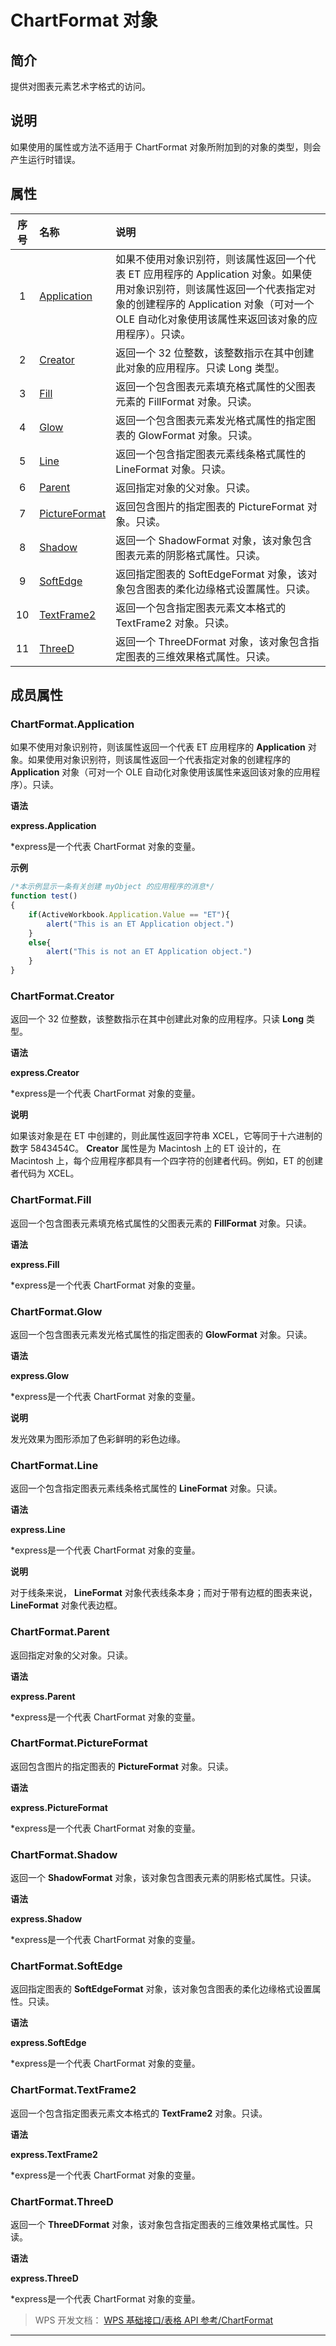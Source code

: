 # ChartFormat 对象

## 简介

提供对图表元素艺术字格式的访问。

## 说明

如果使用的属性或方法不适用于 ChartFormat 对象所附加到的对象的类型，则会产生运行时错误。

## 属性

| 序号 | 名称                                        | 说明                                                                                                                                                                                                                        |
|:----:|:--------------------------------------------|:----------------------------------------------------------------------------------------------------------------------------------------------------------------------------------------------------------------------------|
|  1   | [Application](#ChartFormat.Application)     | 如果不使用对象识别符，则该属性返回一个代表 ET 应用程序的 Application 对象。如果使用对象识别符，则该属性返回一个代表指定对象的创建程序的 Application 对象（可对一个 OLE 自动化对象使用该属性来返回该对象的应用程序）。只读。 |
|  2   | [Creator](#ChartFormat.Creator)             | 返回一个 32 位整数，该整数指示在其中创建此对象的应用程序。只读 Long 类型。                                                                                                                                                  |
|  3   | [Fill](#ChartFormat.Fill)                   | 返回一个包含图表元素填充格式属性的父图表元素的 FillFormat 对象。只读。                                                                                                                                                      |
|  4   | [Glow](#ChartFormat.Glow)                   | 返回一个包含图表元素发光格式属性的指定图表的 GlowFormat 对象。只读。                                                                                                                                                        |
|  5   | [Line](#ChartFormat.Line)                   | 返回一个包含指定图表元素线条格式属性的 LineFormat 对象。只读。                                                                                                                                                              |
|  6   | [Parent](#ChartFormat.Parent)               | 返回指定对象的父对象。只读。                                                                                                                                                                                                |
|  7   | [PictureFormat](#ChartFormat.PictureFormat) | 返回包含图片的指定图表的 PictureFormat 对象。只读。                                                                                                                                                                         |
|  8   | [Shadow](#ChartFormat.Shadow)               | 返回一个 ShadowFormat 对象，该对象包含图表元素的阴影格式属性。只读。                                                                                                                                                        |
|  9   | [SoftEdge](#ChartFormat.SoftEdge)           | 返回指定图表的 SoftEdgeFormat 对象，该对象包含图表的柔化边缘格式设置属性。只读。                                                                                                                                            |
|  10  | [TextFrame2](#ChartFormat.TextFrame2)       | 返回一个包含指定图表元素文本格式的 TextFrame2 对象。只读。                                                                                                                                                                  |
|  11  | [ThreeD](#ChartFormat.ThreeD)               | 返回一个 ThreeDFormat 对象，该对象包含指定图表的三维效果格式属性。只读。                                                                                                                                                    |

## 成员属性

### ChartFormat.Application

如果不使用对象识别符，则该属性返回一个代表 ET 应用程序的 **Application** 对象。如果使用对象识别符，则该属性返回一个代表指定对象的创建程序的 **Application** 对象（可对一个 OLE 自动化对象使用该属性来返回该对象的应用程序）。只读。

**语法**

**express.Application**

\*express是一个代表 ChartFormat 对象的变量。

**示例**

``` JavaScript
/*本示例显示一条有关创建 myObject 的应用程序的消息*/
function test()
{
    if(ActiveWorkbook.Application.Value == "ET"){
        alert("This is an ET Application object.")
    }
    else{
        alert("This is not an ET Application object.")
    }
}
```

### ChartFormat.Creator

返回一个 32 位整数，该整数指示在其中创建此对象的应用程序。只读 **Long** 类型。

**语法**

**express.Creator**

\*express是一个代表 ChartFormat 对象的变量。

**说明**

如果该对象是在 ET 中创建的，则此属性返回字符串 XCEL，它等同于十六进制的数字 5843454C。 **Creator** 属性是为 Macintosh 上的 ET 设计的，在 Macintosh 上，每个应用程序都具有一个四字符的创建者代码。例如，ET 的创建者代码为 XCEL。

### ChartFormat.Fill

返回一个包含图表元素填充格式属性的父图表元素的 **FillFormat** 对象。只读。

**语法**

**express.Fill**

\*express是一个代表 ChartFormat 对象的变量。

### ChartFormat.Glow

返回一个包含图表元素发光格式属性的指定图表的 **GlowFormat** 对象。只读。

**语法**

**express.Glow**

\*express是一个代表 ChartFormat 对象的变量。

**说明**

发光效果为图形添加了色彩鲜明的彩色边缘。

### ChartFormat.Line

返回一个包含指定图表元素线条格式属性的 **LineFormat** 对象。只读。

**语法**

**express.Line**

\*express是一个代表 ChartFormat 对象的变量。

**说明**

对于线条来说， **LineFormat** 对象代表线条本身；而对于带有边框的图表来说， **LineFormat** 对象代表边框。

### ChartFormat.Parent

返回指定对象的父对象。只读。

**语法**

**express.Parent**

\*express是一个代表 ChartFormat 对象的变量。

### ChartFormat.PictureFormat

返回包含图片的指定图表的 **PictureFormat** 对象。只读。

**语法**

**express.PictureFormat**

\*express是一个代表 ChartFormat 对象的变量。

### ChartFormat.Shadow

返回一个 **ShadowFormat** 对象，该对象包含图表元素的阴影格式属性。只读。

**语法**

**express.Shadow**

\*express是一个代表 ChartFormat 对象的变量。

### ChartFormat.SoftEdge

返回指定图表的 **SoftEdgeFormat** 对象，该对象包含图表的柔化边缘格式设置属性。只读。

**语法**

**express.SoftEdge**

\*express是一个代表 ChartFormat 对象的变量。

### ChartFormat.TextFrame2

返回一个包含指定图表元素文本格式的 **TextFrame2** 对象。只读。

**语法**

**express.TextFrame2**

\*express是一个代表 ChartFormat 对象的变量。

### ChartFormat.ThreeD

返回一个 **ThreeDFormat** 对象，该对象包含指定图表的三维效果格式属性。只读。

**语法**

**express.ThreeD**

\*express是一个代表 ChartFormat 对象的变量。

> WPS 开发文档： [WPS 基础接口/表格 API 参考/ChartFormat](https://qn.cache.wpscdn.cn/encs/doc/office_v19/index.htm)

------------------------------------------------------------------------
